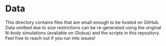 # Data
This directory contains files that are small enough to be hosted on GitHub. Data omitted due to size restrictions can be re-generated using the original N-body simulations (available on Globus) and the scripts in this repository. Feel free to reach out if you run into issues!